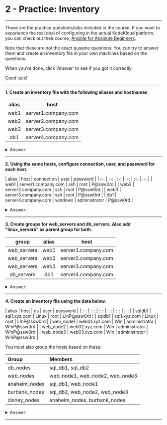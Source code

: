 
# 2 - Practice: Inventory #
____________________________________________

These are the practice questions/labs included in the course. If you want to experience the real deal of configuring in the actual KodeKloud platform, you can check out their course, [Ansible for Absolute Beginners](https://kodekloud.com/p/ansible-for-the-absolute-beginners).

Note that these are not the exact qusame questions. You can try to answer them and create an inventory file in your own machines based on the questions.

When you're done, click 'Answer' to see if you got it correctly.

Good luck!
______________________________________________

**1. Create an inventory file with the following aliases and hostnames**

| alias | host |
| :-: | :-: |
| web1 | server1.company.com |
| web2 | server2.company.com |
| web3 | server3.company.com |
| db1 | server4.company.com |

<details>
<summary> Answer:</summary>

    web1 ansible_host=server1.company.com
    web2 ansible_host=server2.company.com
    web3 ansible_host=server3.company.com
    db1 ansible_host=server4.company.com

</details>

______________________________________________

**2. Using the same hosts, configure connection, user, and password for each host.**

| alias | host | connection | user | password |
| :-: | :-: | :-: | :-: | :-: | :-: |
| web1 | server1.company.com | ssh | root | P@ssw0rd |
| web2 | server2.company.com | ssh | root | P@ssw0rd |
| web3 | server3.company.com | ssh | root | P@ssw0rd |
| db1 | server4.company.com | windows | administrator | P@ssw0rd |

<details>
<summary> Answer:</summary>

    # Web Servers
    web1 ansible_host=server1.company.com ansible_connection=ssh ansible_user=root ansible_ssh_pass=P@ssw0rd
    web2 ansible_host=server2.company.com ansible_connection=ssh ansible_user=root ansible_ssh_pass=P@ssw0rd
    web3 ansible_host=server3.company.com ansible_connection=ssh ansible_user=root ansible_ssh_pass=P@ssw0rd

    # Database Servers
    db1 ansible_host=server4.company.com ansible_connection=winrm ansible_user=administrator ansible_password=P@ssw0rd

</details>

______________________________________________

**3. Create groups for web_servers and db_servers. Also add "linux_servers" as parent group for both.**

| group | alias | host |
| :-: | :-: |  :-: |
| web_servers | web1 | server1.company.com |
| web_servers | web2 | server2.company.com |
| web_servers | web3 | server3.company.com |
| db_servers | db1 | server4.company.com |

<details>
<summary> Answer:</summary>

    web1 ansible_host=server1.company.com
    web2 ansible_host=server2.company.com
    web3 ansible_host=server3.company.com
    db1 ansible_host=server4.company.com

    [web_servers]
    web1
    web2
    web3

    [db_servers]
    db1

    [linux-servers:children]
    web_servers
    db_Servers

</details>

______________________________________________

**4. Create an inventory file using the data below.**


| alias | host | os | user | password |
| :-: | :-: | :-: | :-: | :-: | :-: |
| sqldb1 | sql1.xyz.com | Linux | root | L!nP@ssw0rd |
| sqldb1 | sql1.xyz.com | Linux | root | L!nP@ssw0rd |
| web_node1 | web01.xyz.com | Win | administrator | W!nP@ssw0rd |
| web_node2 | web02.xyz.com | Win | administrator | W!nP@ssw0rd |
| web_node3 | web03.xyz.com | Win | administrator | W!nP@ssw0rd |

You must also group the hosts based on these:

| Group | Members |
| :- | :- |
| db_nodes | sql_db1, sql_db2 |
| web_nodes | web_node1, web_node2, web_node3 |
| anaheim_nodes | sql_db1, web_node1 |
| burbank_nodes | sql_db2, web_node2, web_node3 |
| disney_nodes | anaheim_nodes, burbank_nodes |

<details>
<summary> Answer:</summary>

```yaml
# DB Servers
sql_db1 ansible_host=sql01.xyz.com ansible_connection=ssh ansible_user=root ansible_ssh_pass=L!nP@ssw0rd
sql_db2 ansible_host=sql02.xyz.com ansible_connection=ssh ansible_user=root ansible_ssh_pass=L!nP@ssw0rd

# Web Servers
web_node1 ansible_host=web01.xyz.com ansible_connection=winrm ansible_user=administrator ansible_password=W!nP@ssw0rd
web_node2 ansible_host=web02.xyz.com ansible_connection=winrm ansible_user=administrator ansible_password=W!nP@ssw0rd
web_node3 ansible_host=web03.xyz.com ansible_connection=winrm ansible_user=administrator ansible_password=W!nP@ssw0rd

# Groups
[db_nodes]
sql_db1
sql_db2

[web_nodes]
web_node1
web_node2
web_node3

[anaheim_nodes]
sql_db1
web_node1

[burbank_nodes]
sql_db2
web_node2
web_node3

[disney_nodes:children]
anaheim_nodes
burbank_nodes
```

</details>

______________________________________________________